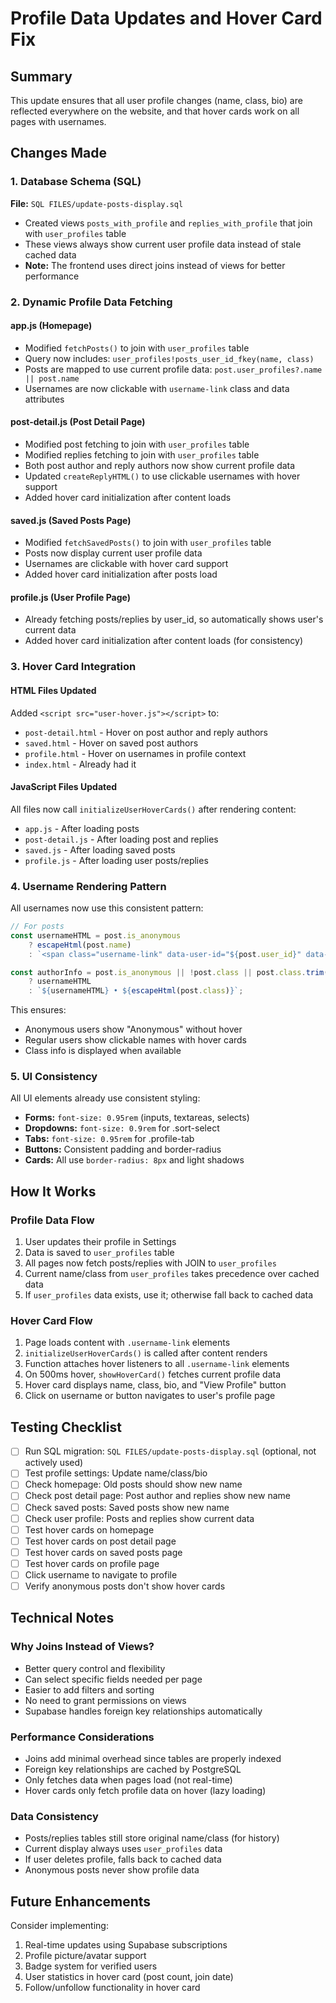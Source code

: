 # Profile Data Updates and Hover Card Fix

## Summary
This update ensures that all user profile changes (name, class, bio) are reflected everywhere on the website, and that hover cards work on all pages with usernames.

## Changes Made

### 1. Database Schema (SQL)
**File:** `SQL FILES/update-posts-display.sql`
- Created views `posts_with_profile` and `replies_with_profile` that join with `user_profiles` table
- These views always show current user profile data instead of stale cached data
- **Note:** The frontend uses direct joins instead of views for better performance

### 2. Dynamic Profile Data Fetching

#### app.js (Homepage)
- Modified `fetchPosts()` to join with `user_profiles` table
- Query now includes: `user_profiles!posts_user_id_fkey(name, class)`
- Posts are mapped to use current profile data: `post.user_profiles?.name || post.name`
- Usernames are now clickable with `username-link` class and data attributes

#### post-detail.js (Post Detail Page)
- Modified post fetching to join with `user_profiles` table
- Modified replies fetching to join with `user_profiles` table
- Both post author and reply authors now show current profile data
- Updated `createReplyHTML()` to use clickable usernames with hover support
- Added hover card initialization after content loads

#### saved.js (Saved Posts Page)
- Modified `fetchSavedPosts()` to join with `user_profiles` table
- Posts now display current user profile data
- Usernames are clickable with hover card support
- Added hover card initialization after posts load

#### profile.js (User Profile Page)
- Already fetching posts/replies by user_id, so automatically shows user's current data
- Added hover card initialization after content loads (for consistency)

### 3. Hover Card Integration

#### HTML Files Updated
Added `<script src="user-hover.js"></script>` to:
- `post-detail.html` - Hover on post author and reply authors
- `saved.html` - Hover on saved post authors
- `profile.html` - Hover on usernames in profile context
- `index.html` - Already had it

#### JavaScript Files Updated
All files now call `initializeUserHoverCards()` after rendering content:
- `app.js` - After loading posts
- `post-detail.js` - After loading post and replies
- `saved.js` - After loading saved posts
- `profile.js` - After loading user posts/replies

### 4. Username Rendering Pattern

All usernames now use this consistent pattern:

```javascript
// For posts
const usernameHTML = post.is_anonymous 
    ? escapeHtml(post.name)
    : `<span class="username-link" data-user-id="${post.user_id}" data-user-name="${escapeHtml(post.name)}">${escapeHtml(post.name)}</span>`;

const authorInfo = post.is_anonymous || !post.class || post.class.trim() === '' 
    ? usernameHTML
    : `${usernameHTML} • ${escapeHtml(post.class)}`;
```

This ensures:
- Anonymous users show "Anonymous" without hover
- Regular users show clickable names with hover cards
- Class info is displayed when available

### 5. UI Consistency

All UI elements already use consistent styling:
- **Forms:** `font-size: 0.95rem` (inputs, textareas, selects)
- **Dropdowns:** `font-size: 0.9rem` for .sort-select
- **Tabs:** `font-size: 0.95rem` for .profile-tab
- **Buttons:** Consistent padding and border-radius
- **Cards:** All use `border-radius: 8px` and light shadows

## How It Works

### Profile Data Flow
1. User updates their profile in Settings
2. Data is saved to `user_profiles` table
3. All pages now fetch posts/replies with JOIN to `user_profiles`
4. Current name/class from `user_profiles` takes precedence over cached data
5. If `user_profiles` data exists, use it; otherwise fall back to cached data

### Hover Card Flow
1. Page loads content with `.username-link` elements
2. `initializeUserHoverCards()` is called after content renders
3. Function attaches hover listeners to all `.username-link` elements
4. On 500ms hover, `showHoverCard()` fetches current profile data
5. Hover card displays name, class, bio, and "View Profile" button
6. Click on username or button navigates to user's profile page

## Testing Checklist

- [ ] Run SQL migration: `SQL FILES/update-posts-display.sql` (optional, not actively used)
- [ ] Test profile settings: Update name/class/bio
- [ ] Check homepage: Old posts should show new name
- [ ] Check post detail page: Post author and replies show new name
- [ ] Check saved posts: Saved posts show new name
- [ ] Check user profile: Posts and replies show current data
- [ ] Test hover cards on homepage
- [ ] Test hover cards on post detail page
- [ ] Test hover cards on saved posts page
- [ ] Test hover cards on profile page
- [ ] Click username to navigate to profile
- [ ] Verify anonymous posts don't show hover cards

## Technical Notes

### Why Joins Instead of Views?
- Better query control and flexibility
- Can select specific fields needed per page
- Easier to add filters and sorting
- No need to grant permissions on views
- Supabase handles foreign key relationships automatically

### Performance Considerations
- Joins add minimal overhead since tables are properly indexed
- Foreign key relationships are cached by PostgreSQL
- Only fetches data when pages load (not real-time)
- Hover cards only fetch profile data on hover (lazy loading)

### Data Consistency
- Posts/replies tables still store original name/class (for history)
- Current display always uses `user_profiles` data
- If user deletes profile, falls back to cached data
- Anonymous posts never show profile data

## Future Enhancements

Consider implementing:
1. Real-time updates using Supabase subscriptions
2. Profile picture/avatar support
3. Badge system for verified users
4. User statistics in hover card (post count, join date)
5. Follow/unfollow functionality in hover card
